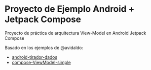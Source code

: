 # Proyecto de Ejemplo Android + Jetpack Compose

Proyecto de práctica de arquitectura View-Model en Android Jetpack Compose

Basado en los ejemplos de @avidaldo:
 - [android-tirador-dados](https://github.com/avidaldo/android-tirador-dados/tree/master)
 - [compose-ViewModel-simple](https://github.com/avidaldo/compose-ViewModel-simple/tree/master)